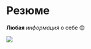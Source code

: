 # Резюме

**Любая** _информация_ о себе 😊

![](https://cdn.fotosklad.ru/unsafe/d3f4720dd2e64b8682993b3fe9052658/image.jpg)